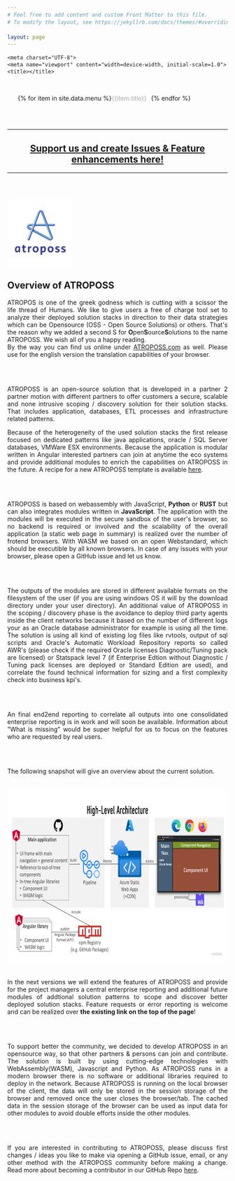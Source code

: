```yaml
---
# Feel free to add content and custom Front Matter to this file.
# To modify the layout, see https://jekyllrb.com/docs/themes/#overriding-theme-defaults

layout: page
---
```



<html lang="en">
<head>   
 
    <meta charset="UTF-8">
    <meta name="viewport" content="width=device-width, initial-scale=1.0">
    <title></title>
    
</head>

<body>
<br>  

<nav>
    <ul>
        {% for item in site.data.menu %}
            <li>
                <a class="{% if page.url == item.link %}active{% endif %}" href="{{ item.link }}">{{item.title}}</a>
            </li>
        {% endfor %}
    </ul>

</nav>


<style>
    nav ul {
        display: flex;
        list-style: none;
    }
    nav ul li {
        margin-right: 10px;
    }
    nav ul li a {
        text-decoration: none;
        color: darkgrey
    }
    nav ul li a:hover {
        color: black;
    }
    .active {
        text-decoration: underline;
    }
</style>

<br>
<br>

<hr style="height:2px;border-width:0;color:gray;background-color:gray">


<h2 style="text-align: center;"> <a href="https://github.com/atroposs-migration/atroposs-migration.github.io/issues/new">Support us and create Issues & Feature enhancements here!</a></h2>

<hr style="height:2px;border-width:0;color:gray;background-color:gray">

<br>
<br>


<a href="https://www.atroposs.com"><img src="/picture/atroposs_logo.png" alt="ATROPOSS logo" widht=150 height=150></a>

<h2> Overview of ATROPOSS </h2>

<div style="text-align: justify">

ATROPOS is one of the greek godness which is cutting with a scissor the life thread of Humans. We like to give users a free of charge tool set to analyze their deployed solution stacks in direction to their data strategies which can be Opensource (OSS - Open Source Solutions) or others. That's the reason why we added a second S for <b>O</b>pen<b>S</b>ource<b>S</b>olutions to the name ATROPOSS. We wish all of you a happy reading.
<br>
By the way you can find us online under <a href="https://www.atroposs.com">ATROPOSS.com</a> as well. Please use for the english version the translation capabilities of your browser.

<br>
<br>


<p>
ATROPOSS is an open-source solution that is developed in a partner 2 partner motion with different partners to offer customers a secure, scalable and none intrusive scoping / discovery solution for their solution stacks. That includes application, databases, ETL processes and infrastructure related patterns.
</p> 

Because of the heterogeneity of the used solution stacks the first release focused on dedicated patterns like java applications, oracle / SQL Server databases, VMWare ESX environments. Because the application is modular written in Angular interested partners can join at anytime the eco systems and provide additional modules to enrich the capabilities on ATROPOSS in the future. A recipe for a new ATROPOSS template is available <a href="https://github.com/atroposs-migration/atroposs-sample-module">here</a>.

<br>
<br>

ATROPOSS is based on webassembly with JavaScript, <b>Python</b> or <b>RUST</b> but can also integrates modules written in <b>JavaScript</b>. The application with the modules will be executed in the secure sandbox of the user's browser, so no backend is required or involved and the scalability of the overall application (a static web page in summary) is realized over the number of frotend browsers. With WASM we based on an open Webstandard, which should be executible by all known browsers. In case of any issues with your browser, please open a GitHub issue and let us know. 

<br>
<br>

The outputs of the modules are stored in different available formats on the filesystem of the user (if you are using windows OS it will by the download directory under your user directory). An additional value of ATROPOSS in the scoping / discovery phase is the avoidance to deploy third party agents inside the client networks because it based on the number of different logs your as an Oracle database administrator for example is using all the time. The solution is using all kind of existing log files like rvtools, output of sql scripts and Oracle's Automatic Workload Repository reports so called AWR's (please check if the required Oracle licenses Diagnostic/Tuning pack are licensed) or Statspack level 7 (if Enterprise Edtion without Diagnostic / Tuning pack licenses are deployed or Standard Edition are used), and correlate the found technical information for sizing and a first complexity check into business kpi's.

<br>
<br>

An final end2end reporting to correlate all outputs into one consolidated enterprise reporting is in work and will soon be available. Information about "What is missing" would be super helpful for us to focus on the features who are requested by real users. 

<br>
<br>

The following snapshot will give an overview about the current solution.

<br>

<div>

<img src="/picture/high_level_architecture.png" height="400px" width="700px" alt="Overview architecture">

<br>
<br>

In the next versions we will extend the features of ATROPOSS and provide for the project managers a central enterprise reporting and additional future modules of addtional solution patterns to scope and discover better deployed solution stacks. Feature requests or error reporting is welcome and can be realized over <b>the existing link on the top of the page</b>!

<br>
<br>

To support better the community, we decided to develop ATROPOSS in an opensource way, so that other partners & persons can join and contribute. The solution is built by using cutting-edge technologies with WebAssembly(WASM), Javascript and Python. As ATROPOSS runs in a modern browser there is no software or additional libraries required to deploy in the network. Because ATROPOSS is running on the local browser of the client, the data will only be stored in the session storage of the browser and removed once the user closes the browser/tab. The cached data in the session storage of the browser can be used as input data for other modules to avoid double efforts inside the other modules.

<br>
<br>

If you are interested in contributing to ATROPOSS, please discuss first changes / ideas you like to make via opening a GitHub issue,
email, or any other method with the ATROPOSS community before making a change. Read more about becoming a contributor in our GitHub Repo <a href="https://github.com/maiksandmann/maiksandmann.github.io#contributing">here</a>.

</div>


</body>

</html>
